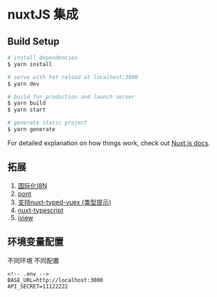 # nuxtJS 集成

## Build Setup

```bash
# install dependencies
$ yarn install

# serve with hot reload at localhost:3000
$ yarn dev

# build for production and launch server
$ yarn build
$ yarn start

# generate static project
$ yarn generate
```

For detailed explanation on how things work, check out [Nuxt.js docs](https://nuxtjs.org).

## 拓展
1. [国际化I8N](https://www.npmjs.com/package/@villas/kiwi-clis)
2. [pont](https://github.com/alibaba/pont)
3. [支持nuxt-typed-vuex (类型提示)](https://typed-vuex.roe.dev/) 
4. [nuxt-typescript](https://typescript.nuxtjs.org/zh-Hans/guide/)
5. [iview](https://www.iviewui.com/docs/introduce)

## 环境变量配置
不同环境 不同配置

```text
<!-- .env -->
BASE_URL=http://localhost:3000
API_SECRET=11122222
```